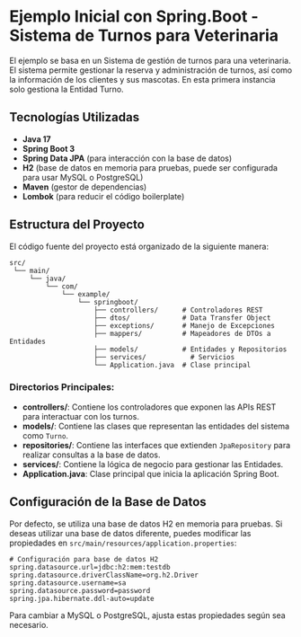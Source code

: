 # Ejemplo Inicial con Spring.Boot - Sistema de Turnos para Veterinaria

El ejemplo se basa en un Sistema de gestión de turnos para una veterinaria. El sistema permite gestionar la reserva y administración de turnos, así como la información de los clientes y sus mascotas. En esta primera instancia solo gestiona la Entidad Turno. 

## Tecnologías Utilizadas

- **Java 17**  
- **Spring Boot 3**  
- **Spring Data JPA** (para interacción con la base de datos)  
- **H2** (base de datos en memoria para pruebas, puede ser configurada para usar MySQL o PostgreSQL)  
- **Maven** (gestor de dependencias)  
- **Lombok** (para reducir el código boilerplate)

## Estructura del Proyecto

El código fuente del proyecto está organizado de la siguiente manera:

```plaintext
src/
 └── main/
     └── java/
         └── com/
             └── example/
                 └── springboot/
                     ├── controllers/      # Controladores REST
                     ├── dtos/             # Data Transfer Object
                     ├── exceptions/       # Manejo de Excepciones
                     ├── mappers/          # Mapeadores de DTOs a Entidades
                     ├── models/           # Entidades y Repositorios
                     ├── services/           # Servicios
                     └── Application.java  # Clase principal
```

### Directorios Principales:

- **controllers/**: Contiene los controladores que exponen las APIs REST para interactuar con los turnos.
- **models/**: Contiene las clases que representan las entidades del sistema como `Turno`.
- **repositories/**: Contiene las interfaces que extienden `JpaRepository` para realizar consultas a la base de datos.
- **services/**: Contiene la lógica de negocio para gestionar las Entidades.
- **Application.java**: Clase principal que inicia la aplicación Spring Boot.

## Configuración de la Base de Datos

Por defecto, se utiliza una base de datos H2 en memoria para pruebas. Si deseas utilizar una base de datos diferente, puedes modificar las propiedades en `src/main/resources/application.properties`:

```properties
# Configuración para base de datos H2
spring.datasource.url=jdbc:h2:mem:testdb
spring.datasource.driverClassName=org.h2.Driver
spring.datasource.username=sa
spring.datasource.password=password
spring.jpa.hibernate.ddl-auto=update
```

Para cambiar a MySQL o PostgreSQL, ajusta estas propiedades según sea necesario.
